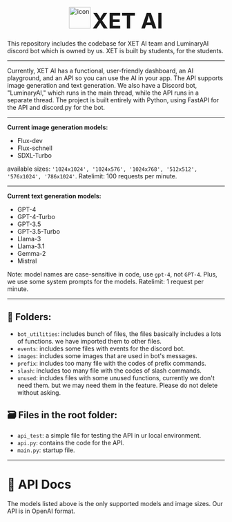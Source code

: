 <p align="center">
  <img src="https://cdn.discordapp.com/attachments/1201176761422061678/1333426938626314240/logo.png?ex=6798da1c&is=6797889c&hm=63ddfbf2a12f60dc331a1fb0138f4aef6a2afea2d883f006bf67d4f345b4bfb0&" alt="icon" width="50">
  <b style="font-size: 50px;">XET AI</b>
</p>

This repository includes the codebase for XET AI team and LuminaryAI discord bot which is owned by us. XET is built by students, for the students.

<hr>

Currently, XET AI has a functional, user-friendly dashboard, an AI playground, and an API so you can use the AI in your app. The API supports image generation and text generation. We also have a Discord bot, "LuminaryAI," which runs in the main thread, while the API runs in a separate thread. The project is built entirely with Python, using FastAPI for the API and discord.py for the bot.

<hr>

**Current image generation models:**
* Flux-dev
* Flux-schnell
* SDXL-Turbo

available sizes: `'1024x1024', '1024x576', '1024x768', '512x512', '576x1024', '786x1024'`.
Ratelimit: 100 requests per minute.

<hr>

**Current text generation models:**
* GPT-4
* GPT-4-Turbo
* GPT-3.5
* GPT-3.5-Turbo
* Llama-3
* Llama-3.1
* Gemma-2
* Mistral

Note: model names are case-sensitive in code, use `gpt-4`, not `GPT-4`. Plus, we use some system prompts for the models.
Ratelimit: 1 request per minute.

<hr>

## 📁 Folders:
* `bot_utilities`: includes bunch of files, the files basically includes a lots of functions. we have imported them to other files.
* `events`: includes some files with events for the discord bot.
* `images`: includes some images that are used in bot's messages.
* `prefix`: includes too many file with the codes of prefix commands.
* `slash`: includes too many file with the codes of slash commands.
* `unused`: includes files with some unused functions, currently we don't need them. but we may need them in the feature. Please do not delete without asking.

## 🗃️ Files in the root folder:
* `api_test`: a simple file for testing the API in ur local environment.
* `api.py`: contains the code for the API.
* `main.py`: startup file.

<hr>

# 📄 API Docs

The models listed above is the only supported models and image sizes. Our API is in OpenAI format.